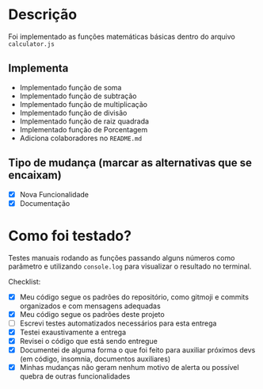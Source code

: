 # Descrição
Foi implementado as funções matemáticas básicas dentro do arquivo `calculator.js`

## Implementa
- Implementado função de soma
- Implementado função de subtração
- Implementado função de multiplicação
- Implementado função de divisão
- Implementado função de raiz quadrada
- Implementado função de Porcentagem
- Adiciona colaboradores no `README.md`


## Tipo de mudança (marcar as alternativas que se encaixam)
- [x] Nova Funcionalidade
- [x] Documentação

# Como foi testado?
Testes manuais rodando as funções passando alguns números como parâmetro e utilizando `console.log` para visualizar o resultado no terminal.



Checklist:
- [x] Meu código segue os padrões do repositório, como gitmoji e commits organizados e com mensagens adequadas
- [x] Meu código segue os padrões deste projeto
- [ ] Escrevi testes automatizados necessários para esta entrega
- [x] Testei exaustivamente a entrega
- [x] Revisei o código que está sendo entregue
- [x] Documentei de alguma forma o que foi feito para auxiliar próximos devs (em código, insomnia, documentos auxiliares)
- [x] Minhas mudanças não geram nenhum motivo de alerta ou possível quebra de outras funcionalidades